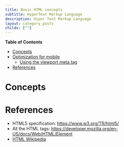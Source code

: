 ```yaml
---
title: Basic HTML concepts
subtitle: HyperText Markup Language
description: Hiper Text Markup Language
layout: category_posts
childs: [""]
---
```


<!-- markdown-toc start - Don't edit this section. Run M-x markdown-toc-generate-toc again -->
**Table of Contents**

- [Concepts](#concepts)
- [Optimization for mobile](#optimization-for-mobile)
    - [Using the viewport meta tag](#using-the-viewport-meta-tag)
- [References](#references)

<!-- markdown-toc end -->

# Concepts


References
==========

+ HTML5 specification: <https://www.w3.org/TR/html5/>
+ All the HTML tags: <https://developer.mozilla.org/en-US/docs/Web/HTML/Element>
+ [HTML Wikipedia](https://en.wikipedia.org/wiki/HTML/)
